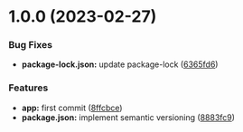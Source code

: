 # 1.0.0 (2023-02-27)


### Bug Fixes

* **package-lock.json:** update package-lock ([6365fd6](https://github.com/khumozin/build-info/commit/6365fd692e7b6e06d1a68c2c0a03ba3d025d2355))


### Features

* **app:** first commit ([8ffcbce](https://github.com/khumozin/build-info/commit/8ffcbce63f2ac5107dea89c06fae29553c11114e))
* **package.json:** implement semantic versioning ([8883fc9](https://github.com/khumozin/build-info/commit/8883fc94f3bd94f7811946efc9d297a2e389b1b2))
